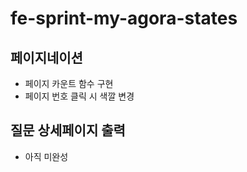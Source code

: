 # fe-sprint-my-agora-states

## 페이지네이션

- 페이지 카운트 함수 구현
- 페이지 번호 클릭 시 색깔 변경

## 질문 상세페이지 출력

- 아직 미완성

